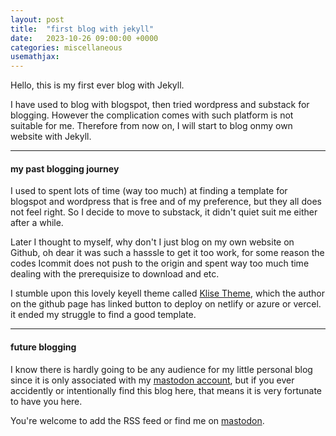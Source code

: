 ```yaml
---
layout: post
title:  "first blog with jekyll"
date:   2023-10-26 09:00:00 +0000
categories: miscellaneous
usemathjax: 
---
```


Hello, this is my first ever blog with Jekyll.

I have used to blog with blogspot, then tried wordpress and substack for blogging. However the complication comes with such platform is not suitable for me. Therefore from now on, I will start to blog onmy own website with Jekyll.

<hr>

#### my past blogging journey

I used to spent lots of time (way too much) at finding a template for blogspot and wordpress that is free and of my preference, but they all does not feel right. So I decide to move to substack, it didn't quiet suit me either after a while.

Later I thought to myself, why don't I just blog on my own website on Github, oh dear it was such a hasssle to get it too work, for some reason the codes Icommit does not push to the origin and spent way too much time dealing with the prerequisize to download and etc.

I stumble upon this lovely keyell theme called [Klise Theme](https://github.com/piharpi/jekyll-klise), which the author on the github page has linked button to deploy on netlify or azure or vercel. it ended my struggle to find a good template.

<hr>

#### future blogging

I know there is hardly going to be any audience for my little personal blog since it is only associated with my [mastodon account](https://mast.dragon-fly.club/@kirilina), but if you ever accidently or intentionally find this blog here, that means it is very fortunate to have you here.

You're welcome to add the RSS feed or find me on [mastodon](https://mast.dragon-fly.club/@kirilina).






